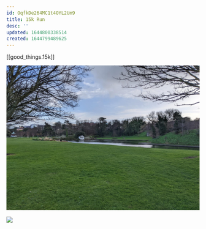 ```yaml
---
id: OqfkDe264MC1t4OYL2Um9
title: 15k Run
desc: ''
updated: 1644800338514
created: 1644799489625
---
```


[[good_things.15k]]

![](/assets/images/15k.jpg)

![](/assets/images/15k-shoes.jpg)
